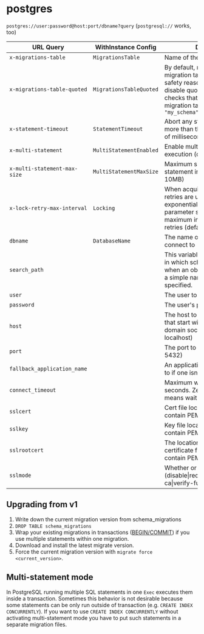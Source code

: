 # postgres

`postgres://user:password@host:port/dbname?query` (`postgresql://` works, too)

| URL Query  | WithInstance Config | Description |
|------------|---------------------|-------------|
| `x-migrations-table` | `MigrationsTable` | Name of the migrations table |
| `x-migrations-table-quoted` | `MigrationsTableQuoted` | By default, migrate quotes the migration table for SQL injection safety reasons. This option disable quoting and naively checks that you have quoted the migration table name. e.g. `"my_schema"."schema_migrations"` |
| `x-statement-timeout` | `StatementTimeout` | Abort any statement that takes more than the specified number of milliseconds |
| `x-multi-statement` | `MultiStatementEnabled` | Enable multi-statement execution (default: false) |
| `x-multi-statement-max-size` | `MultiStatementMaxSize` | Maximum size of single statement in bytes (default: 10MB) |
| `x-lock-retry-max-interval` | `Locking` | When acquiring a lock fails, retries are used with an exponential backoff. This parameter specifies what is the maximum interval between retries (default: 1000ms) |
| `dbname` | `DatabaseName` | The name of the database to connect to |
| `search_path` | | This variable specifies the order in which schemas are searched when an object is referenced by a simple name with no schema specified. |
| `user` | | The user to sign in as |
| `password` | | The user's password | 
| `host` | | The host to connect to. Values that start with / are for unix domain sockets. (default is localhost) |
| `port` | | The port to bind to. (default is 5432) |
| `fallback_application_name` | | An application_name to fall back to if one isn't provided. |
| `connect_timeout` | | Maximum wait for connection, in seconds. Zero or not specified means wait indefinitely. |
| `sslcert` | | Cert file location. The file must contain PEM encoded data. |
| `sslkey` | | Key file location. The file must contain PEM encoded data. |
| `sslrootcert` | | The location of the root certificate file. The file must contain PEM encoded data. | 
| `sslmode` | | Whether or not to use SSL (disable\|require\|verify-ca\|verify-full) |


## Upgrading from v1

1. Write down the current migration version from schema_migrations
1. `DROP TABLE schema_migrations`
2. Wrap your existing migrations in transactions ([BEGIN/COMMIT](https://www.postgresql.org/docs/current/static/transaction-iso.html)) if you use multiple statements within one migration.
3. Download and install the latest migrate version.
4. Force the current migration version with `migrate force <current_version>`.

## Multi-statement mode

In PostgreSQL running multiple SQL statements in one `Exec` executes them inside a transaction. Sometimes this
behavior is not desirable because some statements can be only run outside of transaction (e.g.
`CREATE INDEX CONCURRENTLY`). If you want to use `CREATE INDEX CONCURRENTLY` without activating multi-statement mode
you have to put such statements in a separate migration files.
